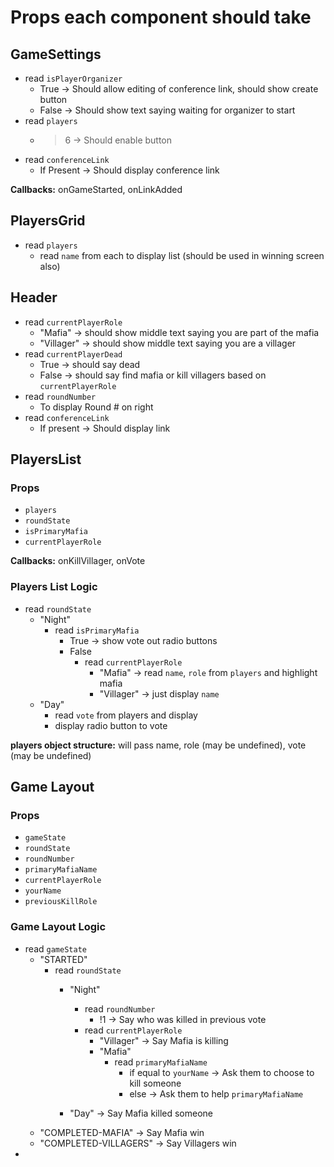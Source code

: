 # Props each component should take
## GameSettings
- read `isPlayerOrganizer`
    - True -> Should allow editing of conference link, should show create button
    - False -> Should show text saying waiting for organizer to start
- read `players`
    - >6 -> Should enable button
- read `conferenceLink`
    - If Present -> Should display conference link

**Callbacks:** onGameStarted, onLinkAdded

## PlayersGrid
- read `players`
    - read `name` from each to display list (should be used in winning screen also)

## Header
- read `currentPlayerRole`
    - "Mafia" -> should show middle text saying you are part of the mafia
    - "Villager" -> should show middle text saying you are a villager
- read `currentPlayerDead`
    - True -> should say dead
    - False -> should say find mafia or kill villagers based on `currentPlayerRole`
- read `roundNumber` 
    - To display Round # on right
- read `conferenceLink` 
    - If present -> Should display link

## PlayersList
### Props
- `players`
- `roundState`
- `isPrimaryMafia`
- `currentPlayerRole`

**Callbacks:** onKillVillager, onVote

### Players List Logic
- read `roundState`
    - "Night"
        - read `isPrimaryMafia` 
            - True -> show vote out radio buttons
            - False
                - read `currentPlayerRole`
                    - "Mafia" -> read `name`, `role` from `players` and highlight mafia
                    - "Villager" -> just display `name`
    - "Day"
        - read `vote` from players and display
        - display radio button to vote

**players object structure:** will pass name, role (may be undefined), vote (may be undefined)

## Game Layout
### Props
- `gameState`
- `roundState`
- `roundNumber`
- `primaryMafiaName`
- `currentPlayerRole`
- `yourName`
- `previousKillRole`

### Game Layout Logic

- read `gameState`
    - "STARTED"
        - read `roundState`
            - "Night"
                - read `roundNumber`
                    - !1 -> Say who was killed in previous vote
                - read `currentPlayerRole`
                    - "Villager" -> Say Mafia is killing
                    - "Mafia"
                        - read `primaryMafiaName`
                            - if equal to `yourName` ->  Ask them to choose to kill someone
                            - else -> Ask them to help `primaryMafiaName`

            - "Day" -> Say Mafia killed someone
    - "COMPLETED-MAFIA" -> Say Mafia win
    - "COMPLETED-VILLAGERS" -> Say Villagers win
-

